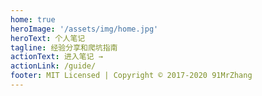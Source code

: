 ```yaml
---
home: true
heroImage: '/assets/img/home.jpg'
heroText: 个人笔记
tagline: 经验分享和爬坑指南
actionText: 进入笔记 →
actionLink: /guide/
footer: MIT Licensed | Copyright © 2017-2020 91MrZhang
---
```

